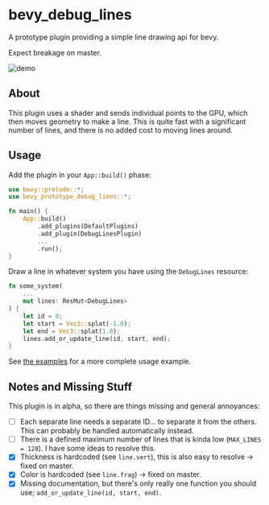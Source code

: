 # bevy_debug_lines
A prototype plugin providing a simple line drawing api for bevy.

Expect breakage on master.

![demo](https://github.com/Toqozz/bevy_debug_lines/blob/master/demo.gif)

## About

This plugin uses a shader and sends individual points to the GPU, which then moves geometry to make a line.  This is quite fast with a significant number of lines, and there is no added cost to moving lines around.

## Usage
Add the plugin in your `App::build()` phase:
```rust
use bevy::prelude::*;
use bevy_prototype_debug_lines::*;

fn main() {
    App::build()
        .add_plugins(DefaultPlugins)
        .add_plugin(DebugLinesPlugin)
        ...
        .run();
}
```

Draw a line in whatever system you have using the `DebugLines` resource:
```rust
fn some_system(
    ...
    mut lines: ResMut<DebugLines>
) {
    let id = 0;
    let start = Vec3::splat(-1.0);
    let end = Vec3::splat(1.0);
    lines.add_or_update_line(id, start, end);
}
```

See [the examples](https://github.com/Toqozz/bevy_debug_lines/tree/master/examples) for a more complete usage example.

## Notes and Missing Stuff
This plugin is in alpha, so there are things missing and general annoyances:
- [ ] Each separate line needs a separate ID... to separate it from the others.  This can probably be handled automatically instead.
- [ ] There is a defined maximum number of lines that is kinda low (`MAX_LINES = 128`).  I have some ideas to resolve this.
- [x] Thickness is hardcoded (see `line.vert`), this is also easy to resolve -> fixed on master.
- [x] Color is hardcoded (see `line.frag`) -> fixed on master.
- [x] Missing documentation, but there's only really one function you should use; `add_or_update_line(id, start, end)`.
